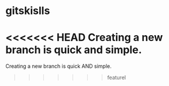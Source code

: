 # gitskislls
<<<<<<< HEAD
Creating a new branch is quick and simple.
=======
Creating a new branch is quick AND simple.
>>>>>>> featurel
